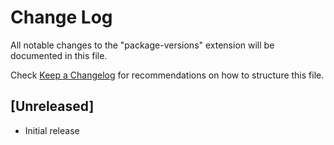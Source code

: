# Change Log

All notable changes to the "package-versions" extension will be documented in this file.

Check [Keep a Changelog](http://keepachangelog.com/) for recommendations on how to structure this file.

## [Unreleased]

- Initial release
